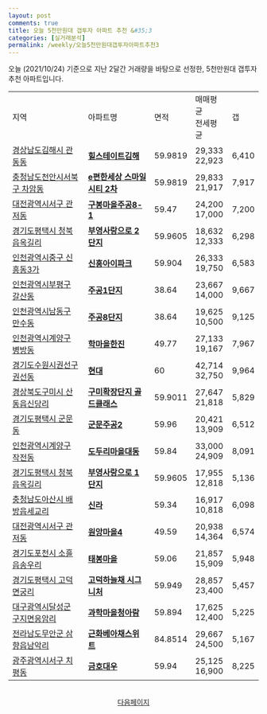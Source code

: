 ```yaml
---
layout: post
comments: true
title: 오늘 5천만원대 갭투자 아파트 추천 &#35;3
categories: [실거래분석]
permalink: /weekly/오늘5천만원대갭투자아파트추천3
---
```


오늘 (2021/10/24) 기준으로 지난 2달간 거래량을 바탕으로 선정한,
5천만원대 갭투자 추천 아파트입니다.

<table class="sortable">
  <tr>
    <td>지역</td>
    <td>아파트명</td>
    <td>면적</td>
    <td>매매평균<br>전세평균</td>
    <td>갭</td>
  </tr>

  <tr class="item">
    <td><a href="/apt/경상남도김해시관동동">경상남도김해시 관동동</a></td>
    <td style="font-weight: bold;"><a href="/apt/경상남도김해시관동동힐스테이트김해">힐스테이트김해</a></td>
    <td>59.9819</td>
    <td>29,333<br>22,923</td>
    <td>6,410</td>
  </tr>

  <tr class="item">
    <td><a href="/apt/충청남도천안시서북구차암동">충청남도천안시서북구 차암동</a></td>
    <td style="font-weight: bold;"><a href="/apt/충청남도천안시서북구차암동e편한세상스마일시티2차">e편한세상 스마일시티 2차</a></td>
    <td>59.9819</td>
    <td>29,833<br>21,917</td>
    <td>7,917</td>
  </tr>

  <tr class="item">
    <td><a href="/apt/대전광역시서구관저동">대전광역시서구 관저동</a></td>
    <td style="font-weight: bold;"><a href="/apt/대전광역시서구관저동구봉마을주공8-1">구봉마을주공8-1</a></td>
    <td>59.47</td>
    <td>24,200<br>17,000</td>
    <td>7,200</td>
  </tr>

  <tr class="item">
    <td><a href="/apt/경기도평택시청북읍옥길리">경기도평택시 청북읍옥길리</a></td>
    <td style="font-weight: bold;"><a href="/apt/경기도평택시청북읍옥길리부영사랑으로2단지">부영사랑으로 2단지</a></td>
    <td>59.9605</td>
    <td>18,632<br>12,333</td>
    <td>6,298</td>
  </tr>

  <tr class="item">
    <td><a href="/apt/인천광역시중구신흥동3가">인천광역시중구 신흥동3가</a></td>
    <td style="font-weight: bold;"><a href="/apt/인천광역시중구신흥동3가신흥아이파크">신흥아이파크</a></td>
    <td>59.904</td>
    <td>26,333<br>19,750</td>
    <td>6,583</td>
  </tr>

  <tr class="item">
    <td><a href="/apt/인천광역시부평구갈산동">인천광역시부평구 갈산동</a></td>
    <td style="font-weight: bold;"><a href="/apt/인천광역시부평구갈산동주공1단지">주공1단지</a></td>
    <td>38.64</td>
    <td>23,667<br>14,000</td>
    <td>9,667</td>
  </tr>

  <tr class="item">
    <td><a href="/apt/인천광역시남동구만수동">인천광역시남동구 만수동</a></td>
    <td style="font-weight: bold;"><a href="/apt/인천광역시남동구만수동주공8단지">주공8단지</a></td>
    <td>38.64</td>
    <td>19,625<br>10,500</td>
    <td>9,125</td>
  </tr>

  <tr class="item">
    <td><a href="/apt/인천광역시계양구병방동">인천광역시계양구 병방동</a></td>
    <td style="font-weight: bold;"><a href="/apt/인천광역시계양구병방동학마을한진">학마을한진</a></td>
    <td>49.77</td>
    <td>27,133<br>19,167</td>
    <td>7,967</td>
  </tr>

  <tr class="item">
    <td><a href="/apt/경기도수원시권선구권선동">경기도수원시권선구 권선동</a></td>
    <td style="font-weight: bold;"><a href="/apt/경기도수원시권선구권선동현대">현대</a></td>
    <td>60</td>
    <td>42,714<br>32,750</td>
    <td>9,964</td>
  </tr>

  <tr class="item">
    <td><a href="/apt/경상북도구미시산동읍신당리">경상북도구미시 산동읍신당리</a></td>
    <td style="font-weight: bold;"><a href="/apt/경상북도구미시산동읍신당리구미확장단지골드클래스">구미확장단지 골드클래스</a></td>
    <td>59.9011</td>
    <td>27,647<br>21,818</td>
    <td>5,829</td>
  </tr>

  <tr class="item">
    <td><a href="/apt/경기도평택시군문동">경기도평택시 군문동</a></td>
    <td style="font-weight: bold;"><a href="/apt/경기도평택시군문동군문주공2">군문주공2</a></td>
    <td>59.96</td>
    <td>20,421<br>13,909</td>
    <td>6,512</td>
  </tr>

  <tr class="item">
    <td><a href="/apt/인천광역시계양구작전동">인천광역시계양구 작전동</a></td>
    <td style="font-weight: bold;"><a href="/apt/인천광역시계양구작전동도두리마을대동">도두리마을대동</a></td>
    <td>59.84</td>
    <td>33,000<br>24,909</td>
    <td>8,091</td>
  </tr>

  <tr class="item">
    <td><a href="/apt/경기도평택시청북읍옥길리">경기도평택시 청북읍옥길리</a></td>
    <td style="font-weight: bold;"><a href="/apt/경기도평택시청북읍옥길리부영사랑으로1단지">부영사랑으로 1단지</a></td>
    <td>59.9605</td>
    <td>17,955<br>12,818</td>
    <td>5,136</td>
  </tr>

  <tr class="item">
    <td><a href="/apt/충청남도아산시배방읍세교리">충청남도아산시 배방읍세교리</a></td>
    <td style="font-weight: bold;"><a href="/apt/충청남도아산시배방읍세교리신라">신라</a></td>
    <td>59.34</td>
    <td>16,917<br>10,818</td>
    <td>6,098</td>
  </tr>

  <tr class="item">
    <td><a href="/apt/대전광역시서구관저동">대전광역시서구 관저동</a></td>
    <td style="font-weight: bold;"><a href="/apt/대전광역시서구관저동원앙마을4">원앙마을4</a></td>
    <td>49.59</td>
    <td>20,938<br>14,364</td>
    <td>6,574</td>
  </tr>

  <tr class="item">
    <td><a href="/apt/경기도포천시소흘읍송우리">경기도포천시 소흘읍송우리</a></td>
    <td style="font-weight: bold;"><a href="/apt/경기도포천시소흘읍송우리태봉마을">태봉마을</a></td>
    <td>59.06</td>
    <td>21,857<br>15,909</td>
    <td>5,948</td>
  </tr>

  <tr class="item">
    <td><a href="/apt/경기도평택시고덕면궁리">경기도평택시 고덕면궁리</a></td>
    <td style="font-weight: bold;"><a href="/apt/경기도평택시고덕면궁리고덕하늘채시그니처">고덕하늘채 시그니처</a></td>
    <td>59.949</td>
    <td>28,857<br>23,400</td>
    <td>5,457</td>
  </tr>

  <tr class="item">
    <td><a href="/apt/대구광역시달성군구지면응암리">대구광역시달성군 구지면응암리</a></td>
    <td style="font-weight: bold;"><a href="/apt/대구광역시달성군구지면응암리과학마을청아람">과학마을청아람</a></td>
    <td>59.894</td>
    <td>17,625<br>12,400</td>
    <td>5,225</td>
  </tr>

  <tr class="item">
    <td><a href="/apt/전라남도무안군삼향읍남악리">전라남도무안군 삼향읍남악리</a></td>
    <td style="font-weight: bold;"><a href="/apt/전라남도무안군삼향읍남악리근화베아채스위트">근화베아채스위트</a></td>
    <td>84.8514</td>
    <td>29,667<br>24,500</td>
    <td>5,167</td>
  </tr>

  <tr class="item">
    <td><a href="/apt/광주광역시서구치평동">광주광역시서구 치평동</a></td>
    <td style="font-weight: bold;"><a href="/apt/광주광역시서구치평동금호대우">금호대우</a></td>
    <td>59.94</td>
    <td>25,125<br>16,900</td>
    <td>8,225</td>
  </tr>

  <tr>
      <script async src="https://pagead2.googlesyndication.com/pagead/js/adsbygoogle.js?client=ca-pub-3485438051770037"
          crossorigin="anonymous"></script>
      <ins class="adsbygoogle"
          style="display:block"
          data-ad-format="fluid"
          data-ad-layout-key="-fb+5w+4e-db+86"
          data-ad-client="ca-pub-3485438051770037"
          data-ad-slot="1827090281"></ins>
      <script>
          (adsbygoogle = window.adsbygoogle || []).push({});
      </script>
  </tr>

</table>
<br>
<center><a href="/weekly/오늘5천만원대갭투자아파트추천4">다음페이지</a></center>
<br><br>
